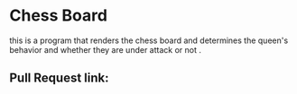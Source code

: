 # Chess Board

this is a program that renders the chess board and determines the queen's behavior and whether they are under attack or not .

## Pull Request link: 
